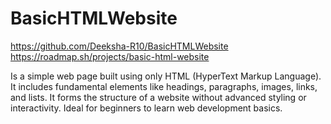 # BasicHTMLWebsite
https://github.com/Deeksha-R10/BasicHTMLWebsite
https://roadmap.sh/projects/basic-html-website

Is a simple web page built using only HTML (HyperText Markup Language). It includes fundamental elements like headings, paragraphs, images, links, and lists. It forms the structure of a website without advanced styling or interactivity. Ideal for beginners to learn web development basics.
